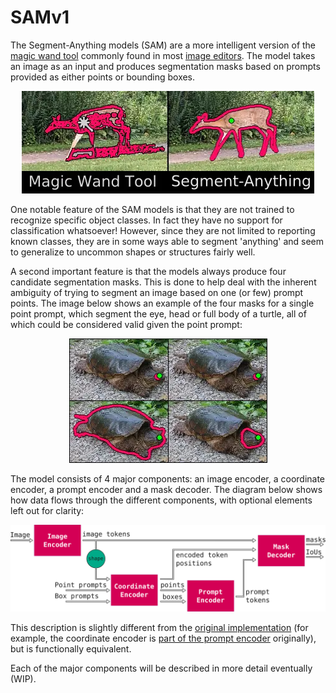 # SAMv1

The Segment-Anything models (SAM) are a more intelligent version of the [magic wand tool](https://www.gifgit.com/image/magic-wand-tool) commonly found in most [image editors](https://krita.org/en/). The model takes an image as an input and produces segmentation masks based on prompts provided as either points or bounding boxes.

<p align="center">
  <img src=".readme_assets/wand_vs_sam.webp" alt="Image of a deer comparing a selection mask using a typical magic wand tool vs. SAMv1 from a similar prompt point. The magic wand result is likely too messy to be useful, while the SAM result is near perfect">
</p>

One notable feature of the SAM models is that they are not trained to recognize specific object classes. In fact they have no support for classification whatsoever! However, since they are not limited to reporting known classes, they are in some ways able to segment 'anything' and seem to generalize to uncommon shapes or structures fairly well.

A second important feature is that the models always produce four candidate segmentation masks. This is done to help deal with the inherent ambiguity of trying to segment an image based on one (or few) prompt points. The image below shows an example of the four masks for a single point prompt, which segment the eye, head or full body of a turtle, all of which could be considered valid given the point prompt:

<p align="center">
  <img src=".readme_assets/samv1_4_masks.webp" alt="Image showing 4 candidate segmentation masks of a turtle given a single point prompt near the eye of the turtle. Two of the masks segment the eye itself, one segments the head of the turtle and the other segments the full body.">
</p>

The model consists of 4 major components: an image encoder, a coordinate encoder, a prompt encoder and a mask decoder. The diagram below shows how data flows through the different components, with optional elements left out for clarity:

<p align="center">
  <img src=".readme_assets/samv1_overview.svg" alt="Simplified diagram showing the basic structure of SAMv1. The 4 major components (image, coordinate and prompt encoders + mask decoder) are shown along with input/output relationships.">
</p>

This description is slightly different from the [original implementation](https://github.com/facebookresearch/segment-anything?tab=readme-ov-file#segment-anything) (for example, the coordinate encoder is [part of the prompt encoder](https://github.com/facebookresearch/segment-anything/blob/dca509fe793f601edb92606367a655c15ac00fdf/segment_anything/modeling/prompt_encoder.py#L43) originally), but is functionally equivalent.

Each of the major components will be described in more detail eventually (WIP).
